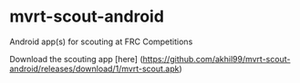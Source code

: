# mvrt-scout-android
Android app(s) for scouting at FRC Competitions

Download the scouting app [here] (https://github.com/akhil99/mvrt-scout-android/releases/download/1/mvrt-scout.apk)
